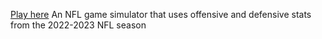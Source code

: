 [Play here](https://clester31.github.io/NFL-Game-Simulator/)
An NFL game simulator that uses offensive and defensive stats from the 2022-2023 NFL season
